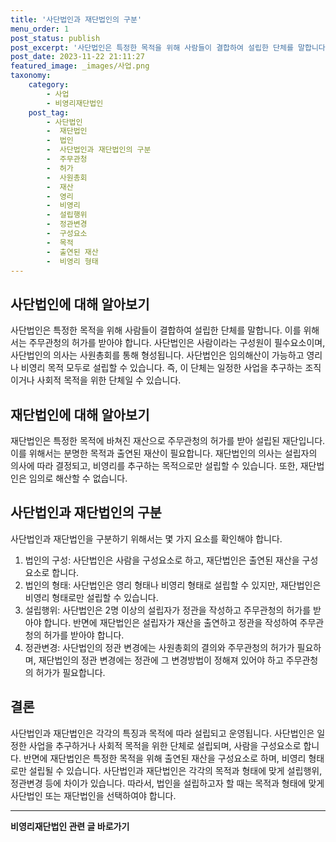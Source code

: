 ```yaml
---
title: '사단법인과 재단법인의 구분'
menu_order: 1
post_status: publish
post_excerpt: '사단법인은 특정한 목적을 위해 사람들이 결합하여 설립한 단체를 말합니다. 이를 위해서는 주무관청의 허가를 받아야 합니다. 사단법인은 사람이라는 구성원이 필수요소이며, 사단법인의 의사는 사원총회를 통해 형성됩니다. 사단법인은 임의해산이 가능하고 영리나 비영리 목적 모두로 설립할 수 있습니다. 즉, 이 단체는 일정한 사업을 추구하는 조직이거나 사회적 목적을 위한 단체일 수 있습니다.'
post_date: 2023-11-22 21:11:27
featured_image: _images/사업.png
taxonomy:
    category:
        - 사업
        - 비영리재단법인
    post_tag:
        - 사단법인
        -  재단법인
        -  법인
        -  사단법인과 재단법인의 구분
        -  주무관청
        -  허가
        -  사원총회
        -  재산
        -  영리
        -  비영리
        -  설립행위
        -  정관변경
        -  구성요소
        -  목적
        -  출연된 재산
        -  비영리 형태
---
```



## 사단법인에 대해 알아보기

사단법인은 특정한 목적을 위해 사람들이 결합하여 설립한 단체를 말합니다. 이를 위해서는 주무관청의 허가를 받아야 합니다. 사단법인은 사람이라는 구성원이 필수요소이며, 사단법인의 의사는 사원총회를 통해 형성됩니다. 사단법인은 임의해산이 가능하고 영리나 비영리 목적 모두로 설립할 수 있습니다. 즉, 이 단체는 일정한 사업을 추구하는 조직이거나 사회적 목적을 위한 단체일 수 있습니다.

## 재단법인에 대해 알아보기

재단법인은 특정한 목적에 바쳐진 재산으로 주무관청의 허가를 받아 설립된 재단입니다. 이를 위해서는 분명한 목적과 출연된 재산이 필요합니다. 재단법인의 의사는 설립자의 의사에 따라 결정되고, 비영리를 추구하는 목적으로만 설립할 수 있습니다. 또한, 재단법인은 임의로 해산할 수 없습니다.

## 사단법인과 재단법인의 구분

사단법인과 재단법인을 구분하기 위해서는 몇 가지 요소를 확인해야 합니다.

1. 법인의 구성: 사단법인은 사람을 구성요소로 하고, 재단법인은 출연된 재산을 구성요소로 합니다.
2. 법인의 형태: 사단법인은 영리 형태나 비영리 형태로 설립할 수 있지만, 재단법인은 비영리 형태로만 설립할 수 있습니다.
3. 설립행위: 사단법인은 2명 이상의 설립자가 정관을 작성하고 주무관청의 허가를 받아야 합니다. 반면에 재단법인은 설립자가 재산을 출연하고 정관을 작성하여 주무관청의 허가를 받아야 합니다.
4. 정관변경: 사단법인의 정관 변경에는 사원총회의 결의와 주무관청의 허가가 필요하며, 재단법인의 정관 변경에는 정관에 그 변경방법이 정해져 있어야 하고 주무관청의 허가가 필요합니다.

## 결론

사단법인과 재단법인은 각각의 특징과 목적에 따라 설립되고 운영됩니다. 사단법인은 일정한 사업을 추구하거나 사회적 목적을 위한 단체로 설립되며, 사람을 구성요소로 합니다. 반면에 재단법인은 특정한 목적을 위해 출연된 재산을 구성요소로 하며, 비영리 형태로만 설립될 수 있습니다. 사단법인과 재단법인은 각각의 목적과 형태에 맞게 설립행위, 정관변경 등에 차이가 있습니다. 따라서, 법인을 설립하고자 할 때는 목적과 형태에 맞게 사단법인 또는 재단법인을 선택하여야 합니다.
<!-- wp:separator -->
<hr class="wp-block-separator has-alpha-channel-opacity"/>
<!-- /wp:separator -->

<!-- wp:group {"backgroundColor":"base","layout":{"type":"constrained"}} -->
<div class="wp-block-group has-base-background-color has-background"><!-- wp:paragraph {"align":"center","fontSize":"medium"} -->
<p class="has-text-align-center has-large-font-size"><strong>비영리재단법인 관련 글 바로가기</strong></p>
<!-- /wp:paragraph -->


<!-- wp:latest-posts
{"categories":[{"id":27278,"count":19,"description":"","link":"https://uknowlaw.com/category/%eb%b9%84%ec%98%81%eb%a6%ac%ec%9e%ac%eb%8b%a8%eb%b2%95%ec%9d%b8/","name":"비영리재단법인","slug":"비영리재단법인","taxonomy":"category","parent":0,"meta":[],"_links":{"self":[{"href":"https://uknowlaw.com/wp-json/wp/v2/categories/27278"}],"collection":[{"href":"https://uknowlaw.com/wp-json/wp/v2/categories"}],"about":[{"href":"https://uknowlaw.com/wp-json/wp/v2/taxonomies/category"}],"wp:post_type":[{"href":"https://uknowlaw.com/wp-json/wp/v2/posts?categories=27278"}],"curies":[{"name":"wp","href":"https://api.w.org/{rel}","templated":true}]}}],"postsToShow":100,"excerptLength":28,"postLayout":"grid","columns":2,"featuredImageAlign":"left","featuredImageSizeSlug":"large","fontSize":"small"} /--></div>
<!-- /wp:group -->
